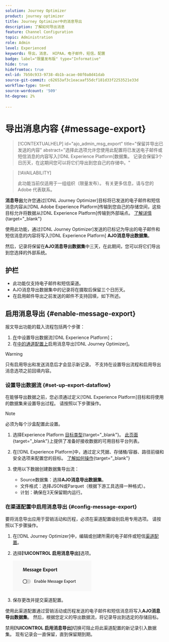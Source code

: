 ```yaml
---
solution: Journey Optimizer
product: journey optimizer
title: Journey Optimizer中的消息导出
description: 了解如何导出消息
feature: Channel Configuration
topic: Administration
role: Admin
level: Experienced
keywords: 导出，消息， HIPAA，电子邮件，短信，配置
badge: label="限量发布版" type="Informative"
hide: true
hidefromtoc: true
exl-id: 7b50c933-9738-4b1b-acae-08f0a8d41dab
source-git-commit: c62653af3c1eacaaf55dcf181d33f2253521e33d
workflow-type: tm+mt
source-wordcount: '509'
ht-degree: 2%

---
```


# 导出消息内容 {#message-export}

>[!CONTEXTUALHELP]
>id="ajo_admin_msg_export"
>title="保留并导出已发送的内容"
>abstract="选择此选项允许您使用此配置将已发送电子邮件或短信消息的内容写入[!DNL Experience Platform]数据集。 记录会保留3个日历天，在这期间您可以将它们导出到您自己的存储中。"

>[!AVAILABILITY]
>
>此功能当前仅适用于一组组织（限量发布）。 有关更多信息，请与您的 Adobe 代表联系。

**消息导出**&#x200B;允许您通过[!DNL Journey Optimizer]目标将已发送的电子邮件和短信消息内容从[!DNL Adobe Experience Platform]传输到您自己的存储空间，这些目标允许将数据从[!DNL Experience Platform]传输到外部端点。 [了解详情](https://experienceleague.adobe.com/zh-hans/docs/experience-platform/destinations/home){target="_blank"}

使用此功能，通过[!DNL Journey Optimizer]发送的已标记为导出的电子邮件和短信消息的内容将写入[!DNL Experience Platform] **AJO消息导出数据集**。

然后，记录将保留在&#x200B;**AJO消息导出数据集**&#x200B;中三天，在此期间，您可以将它们导出到您选择的外部系统。
<!--
## Terminology

* **[!DNL Experience Platform] destinations** - Framework to deliver data out of Experience Platform into external endpoints. [Learn more](https://experienceleague.adobe.com/en/docs/experience-platform/destinations/home){target="_blank"}
* **AJO Message Export Dataset** - An [!DNL Experience Platform] dataset which stores the message content of email and SMS messages sent via [!DNL Journey Optimizer] which have been marked for export.
* **Retention**: Records in the AJO Message Export Dataset are retained for 3 calendar days from ingestion.-->

## 护栏

* 此功能仅支持电子邮件和短信渠道。
* AJO消息导出数据集中的记录将在摄取后保留三个日历天。
* 在启用邮件导出之前发送的邮件不支持回填，如下所述。

## 启用消息导出 {#enable-message-export}

报文导出功能的载入流程包括两个步骤：

1. [在](#set-up-export-dataflow)中设置导出数据流[!DNL Experience Platform]；
1. 在[中的通道配置上](#config-message-export)启用消息导出[!DNL Journey Optimizer]。

>[!WARNING]
>
>只有启用导出和发送消息后才会显示新记录。 不支持在设置导出流程和启用导出消息选项之前回填内容。

### 设置导出数据流 {#set-up-export-dataflow}

在能够导出数据之前，您必须通过定义[!DNL Experience Platform]目标和将使用的数据集来设置导出过程。 请按照以下步骤操作。

>[!NOTE]
>
>必须为每个沙盒配置此设置。

1. 选择Experience Platform [目标类型](https://experienceleague.adobe.com/en/docs/experience-platform/destinations/destination-types){target="_blank"}。 [此页面](https://experienceleague.adobe.com/en/docs/experience-platform/destinations/catalog/overview){target="_blank"}上提供了准备好接收数据的可用目标平台列表。

1. 在[!DNL Experience Platform]中，通过定义凭据、存储桶/容器、路径前缀和安全选项来配置您的目标。 [了解如何操作](https://experienceleague.adobe.com/en/docs/experience-platform/destinations/ui/activate/export-datasets){target="_blank"}

1. 使用以下数据创建数据集导出流：

   * Source数据集：选择&#x200B;**AJO消息导出数据集**。
   * 文件格式：选择JSON或Parquet（根据下游工具选择一种格式）。
   * 计划：确保在3天保留期内运行。

### 在渠道配置中启用消息导出 {#config-message-export}

要将消息导出应用于营销活动和历程，必须在渠道配置级别启用专用选项。 请按照以下步骤操作。

1. 在[!DNL Journey Optimizer]中，编辑或创建所需的电子邮件或短信[渠道配置](channel-surfaces.md#create-channel-surface)。

1. 选择&#x200B;**[!UICONTROL 启用消息导出]**&#x200B;选项。

   ![](assets/config-message-export.png)

1. 保存更改并提交渠道配置。

使用此渠道配置通过营销活动或历程发送的电子邮件和短信消息将写入&#x200B;**AJO消息导出数据集**。 然后，根据您定义的导出数据流，将记录导出到选定的存储目标。

禁用&#x200B;**[!UICONTROL 启用消息导出]**&#x200B;切换可阻止将此渠道配置的新记录引入数据集。 现有记录会一直保留，直到保留期到期。
